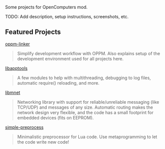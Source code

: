 Some projects for OpenComputers mod.

TODO: Add description, setup instructions, screenshots, etc.

## Featured Projects

[oppm-linker](oppm-linker)

> Simplify development workflow with OPPM. Also explains setup of the development environment used for all projects here.

[libapptools](libapptools)

> A few modules to help with multithreading, debugging to log files, automatic require() reloading, and more.

[libmnet](libmnet)

> Networking library with support for reliable/unreliable messaging (like TCP/UDP) and messages of any size. Automatic routing makes the network design very flexible, and the code has a small footprint for embedded devices (fits on EEPROM).

[simple-preprocess](simple-preprocess)

> Minimalistic preprocessor for Lua code. Use metaprogramming to let the code write new code!
